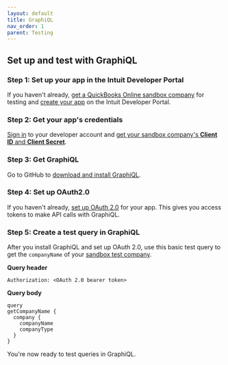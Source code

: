 ```yaml
---
layout: default
title: GraphiQL
nav_order: 1
parent: Testing
---
```


## Set up and test with GraphiQL 

### Step 1: Set up your app in the Intuit Developer Portal

If you haven't already, [get a QuickBooks Online sandbox company](../authentication/) for testing and [create your app](../authentication/) on the Intuit Developer Portal. 
 
### Step 2: Get your app's credentials

[Sign in](https://developer.intuit.com/app/developer/myapps) to your developer account and [get your sandbox company's **Client ID** and **Client Secret**](../authentication/). 

### Step 3: Get GraphiQL

Go to GitHub to [download and install GraphiQL](https://github.com/skevy/graphiql-app).

### Step 4: Set up OAuth2.0
If you haven't already, [set up OAuth 2.0](https://developer.intuit.com/app/developer/qbo/docs/develop/authentication-and-authorization) for your app. This gives you access tokens to make API calls with GraphiQL.

### Step 5: Create a test query in GraphiQL

After you install GraphiQL and set up OAuth 2.0, use this basic test query to get the `companyName` of your [sandbox test company](https://developer.intuit.com/app/developer/qbo/docs/develop/sandboxes/manage-your-sandboxes). 

**Query header**
```
Authorization: <OAuth 2.0 bearer token>
```
**Query body**
```
query 
getCompanyName {
  company {
    companyName
    companyType
  }
}
```
You're now ready to test queries in GraphiQL.